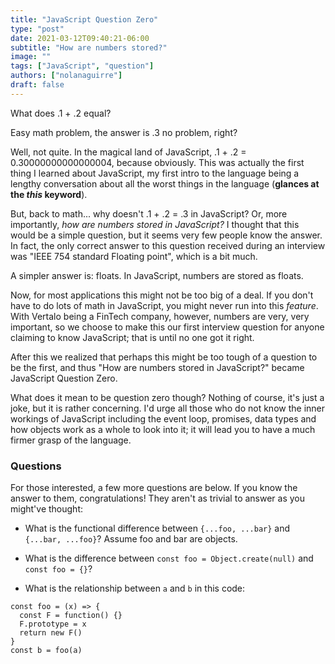 ```yaml
---
title: "JavaScript Question Zero"
type: "post"
date: 2021-03-12T09:40:21-06:00
subtitle: "How are numbers stored?"
image: ""
tags: ["JavaScript", "question"]
authors: ["nolanaguirre"]
draft: false
---
```


What does .1 + .2 equal?

Easy math problem, the answer is .3 no problem, right?

Well, not quite. In the magical land of JavaScript, .1 + .2 = 0.30000000000000004, because obviously. This was actually the first thing I learned about JavaScript, my first intro to the language being a lengthy conversation about all the worst things in the language (**glances at the _this_ keyword**).

But, back to math... why doesn't .1 + .2 = .3 in JavaScript? Or, more importantly, *how are numbers stored in JavaScript?* I thought that this would be a simple question, but it seems very few people know the answer. In fact, the only correct answer to this question received during an interview was "IEEE 754 standard Floating point", which is a bit much.

A simpler answer is: floats. In JavaScript, numbers are stored as floats.

Now, for most applications this might not be too big of a deal. If you don't have to do lots of math in JavaScript, you might never run into this *feature*. With Vertalo being a FinTech company, however, numbers are very, very important, so we choose to make this our first interview question for anyone claiming to know JavaScript; that is until no one got it right.

After this we realized that perhaps this might be too tough of a question to be the first, and thus "How are numbers stored in JavaScript?" became JavaScript Question Zero.

What does it mean to be question zero though? Nothing of course, it's just a joke, but it is rather concerning. I'd urge all those who do not know the inner workings of JavaScript including the event loop, promises, data types and how objects work as a whole to look into it; it will lead you to have a much firmer grasp of the language.

### Questions

For those interested, a few more questions are below. If you know the answer to them, congratulations! They aren't as trivial to answer as you might've thought:

* What is the functional difference between `{...foo, ...bar}` and `{...bar, ...foo}`? Assume foo and bar are objects.

* What is the difference between `const foo = Object.create(null)` and `const foo = {}`?

* What is the relationship between `a` and `b` in this code:

```
const foo = (x) => {
  const F = function() {}
  F.prototype = x
  return new F()
}
const b = foo(a)
```
